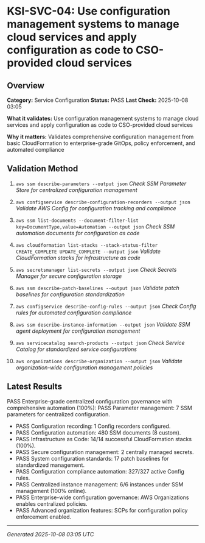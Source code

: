 # KSI-SVC-04: Use configuration management systems to manage cloud services and apply configuration as code to CSO-provided cloud services

## Overview

**Category:** Service Configuration
**Status:** PASS
**Last Check:** 2025-10-08 03:05

**What it validates:** Use configuration management systems to manage cloud services and apply configuration as code to CSO-provided cloud services

**Why it matters:** Validates comprehensive configuration management from basic CloudFormation to enterprise-grade GitOps, policy enforcement, and automated compliance

## Validation Method

1. `aws ssm describe-parameters --output json`
   *Check SSM Parameter Store for centralized configuration management*

2. `aws configservice describe-configuration-recorders --output json`
   *Validate AWS Config for configuration tracking and compliance*

3. `aws ssm list-documents --document-filter-list key=DocumentType,value=Automation --output json`
   *Check SSM automation documents for configuration as code*

4. `aws cloudformation list-stacks --stack-status-filter CREATE_COMPLETE UPDATE_COMPLETE --output json`
   *Validate CloudFormation stacks for infrastructure as code*

5. `aws secretsmanager list-secrets --output json`
   *Check Secrets Manager for secure configuration storage*

6. `aws ssm describe-patch-baselines --output json`
   *Validate patch baselines for configuration standardization*

7. `aws configservice describe-config-rules --output json`
   *Check Config rules for automated configuration compliance*

8. `aws ssm describe-instance-information --output json`
   *Validate SSM agent deployment for configuration management*

9. `aws servicecatalog search-products --output json`
   *Check Service Catalog for standardized service configurations*

10. `aws organizations describe-organization --output json`
   *Validate organization-wide configuration management policies*

## Latest Results

PASS Enterprise-grade centralized configuration governance with comprehensive automation (100%): PASS Parameter management: 7 SSM parameters for centralized configuration.
- PASS Configuration recording: 1 Config recorders configured.
- PASS Configuration automation: 480 SSM documents (8 custom).
- PASS Infrastructure as Code: 14/14 successful CloudFormation stacks (100%).
- PASS Secure configuration management: 2 centrally managed secrets.
- PASS System configuration standards: 17 patch baselines for standardized management.
- PASS Configuration compliance automation: 327/327 active Config rules.
- PASS Centralized instance management: 6/6 instances under SSM management (100% online).
- PASS Enterprise-wide configuration governance: AWS Organizations enables centralized policies.
- PASS Advanced organization features: SCPs for configuration policy enforcement enabled.

---
*Generated 2025-10-08 03:05 UTC*